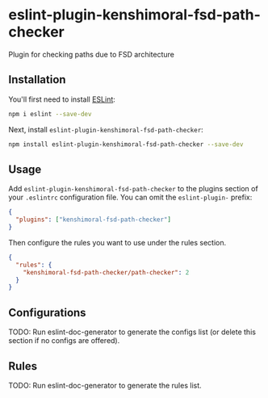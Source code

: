 # eslint-plugin-kenshimoral-fsd-path-checker

Plugin for checking paths due to FSD architecture

## Installation

You'll first need to install [ESLint](https://eslint.org/):

```sh
npm i eslint --save-dev
```

Next, install `eslint-plugin-kenshimoral-fsd-path-checker`:

```sh
npm install eslint-plugin-kenshimoral-fsd-path-checker --save-dev
```

## Usage

Add `eslint-plugin-kenshimoral-fsd-path-checker` to the plugins section of your `.eslintrc` configuration file. You can omit the `eslint-plugin-` prefix:

```json
{
  "plugins": ["kenshimoral-fsd-path-checker"]
}
```

Then configure the rules you want to use under the rules section.

```json
{
  "rules": {
    "kenshimoral-fsd-path-checker/path-checker": 2
  }
}
```

## Configurations

<!-- begin auto-generated configs list -->

TODO: Run eslint-doc-generator to generate the configs list (or delete this section if no configs are offered).

<!-- end auto-generated configs list -->

## Rules

<!-- begin auto-generated rules list -->

TODO: Run eslint-doc-generator to generate the rules list.

<!-- end auto-generated rules list -->

